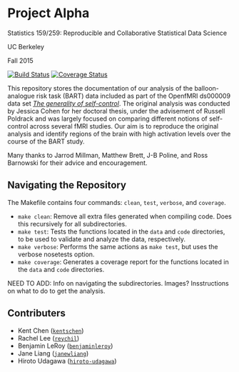 # Project Alpha

Statistics 159/259: Reproducible and Collaborative Statistical Data Science

UC Berkeley

Fall 2015 

[![Build Status](https://travis-ci.org/berkeley-stat159/project-alpha.svg?branch=master)](https://travis-ci.org/berkeley-stat159/project-alpha?branch=master)
[![Coverage Status](https://coveralls.io/repos/berkeley-stat159/project-alpha/badge.svg?branch=master)](https://coveralls.io/r/berkeley-stat159/project-alpha?branch=master)

This repository stores the documentation of our analysis of the balloon-analogue risk task (BART) data included as part of the OpenfMRI ds000009 data set [*The generality of self-control*](https://openfmri.org/dataset/ds000009/). The original analysis was conducted by Jessica Cohen for her doctoral thesis, under the advisement of Russell Poldrack and was largely focused on comparing different notions of self-control across several fMRI studies. Our aim is to reproduce the original analysis and identify regions of the brain with high activation levels over the course of the BART study. 

Many thanks to Jarrod Millman, Matthew Brett, J-B Poline, and Ross Barnowski for their advice and encouragement. 


## Navigating the Repository 

The Makefile contains four commands: `clean`, `test`, `verbose`, and `coverage`. 
- `make clean`: Remove all extra files generated when compiling code. Does this recursively for all subdirectories. 
- `make test`: Tests the functions located in the `data` and `code` directories, to be used to validate and analyze the data, respectively. 
- `make verbose`: Performs the same actions as `make test`, but uses the verbose nosetests option. 
- `make coverage`: Generates a coverage report for the functions located in the `data` and `code` directories. 

NEED TO ADD: Info on navigating the subdirectories. Images?
Insstructions on what to do to get the analysis. 

## Contributers 

- Kent Chen ([`kentschen`](https://github.com/kentschen))
- Rachel Lee ([`reychil`](https://github.com/reychil))
- Benjamin LeRoy ([`benjaminleroy`](https://github.com/benjaminleroy))
- Jane Liang ([`janewliang`](https://github.com/janewliang))
- Hiroto Udagawa ([`hiroto-udagawa`](https://github.com/hiroto-udagawa))
